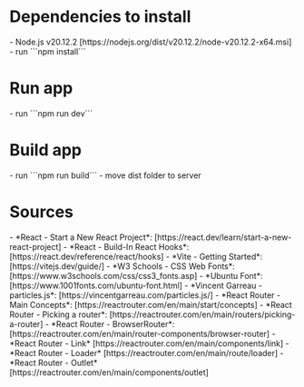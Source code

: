 <h1>Dependencies to install</h1>
- Node.js v20.12.2 [https://nodejs.org/dist/v20.12.2/node-v20.12.2-x64.msi]
- run ```npm install```

<h1>Run app</h1>
- run ```npm run dev```

<h1>Build app</h1>
- run ```npm run build```
- move dist folder to server

<h1>Sources</h1>
- *React - Start a New React Project*: [https://react.dev/learn/start-a-new-react-project]
- *React - Build-In React Hooks*: [https://react.dev/reference/react/hooks]
- *Vite - Getting Started*: [https://vitejs.dev/guide/]
- *W3 Schools - CSS Web Fonts*: [https://www.w3schools.com/css/css3_fonts.asp]
- *Ubuntu Font*: [https://www.1001fonts.com/ubuntu-font.html]
- *Vincent Garreau - particles.js*: [https://vincentgarreau.com/particles.js/]
- *React Router - Main Concepts*: [https://reactrouter.com/en/main/start/concepts]
- *React Router - Picking a router*: [https://reactrouter.com/en/main/routers/picking-a-router]
- *React Router - BrowserRouter*: [https://reactrouter.com/en/main/router-components/browser-router]
- *React Router - Link* [https://reactrouter.com/en/main/components/link]
- *React Router - Loader* [https://reactrouter.com/en/main/route/loader]
- *React Router - Outlet* [https://reactrouter.com/en/main/components/outlet]
